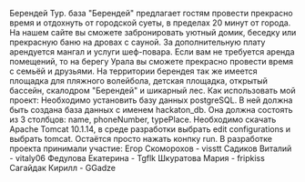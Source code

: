 Берендей
Тур. база "Берендей" предлагает гостям провести прекрасно время и отдохнуть от городской суеты, в пределах 20 минут от города.
На нашем сайте вы сможете забронировать уютный домик, беседку или прекрасную баню на дровах с сауной. 
За дополнительную плату арендуется мангал и услуги шеф-повара. Если вам не требуется аренда помещений,
то на берегу Урала вы сможете прекрасно провести время с семьёй и друзьями. На территории берендея так же имеется площадка для пляжного волейбола,
детская площадка, открытый бассейн, скалодром "Берендей" и шикарный лес.
Как использовать мой проект:
Необходимо установить базу данных postgreSQL. В ней должна быть создана база данных с именем hackaton_db. Она должна состоять из 3 столбцов: name, phoneNumber, typePlace.
Необходимо скачать Apache Tomcat 10.1.14, в среде разработки выбрать edit configurations и выбрать tomcat.
Остаётся просто нажать конпку run.
В разработке проекта принимали участие:
Егор Скоморохов - visstt
Садиков Виталий - vitaly06
Федулова Екатерина - Tgflk
Шкуратова Мария - fripkiss
Сагайдак Кирилл - GGadze


